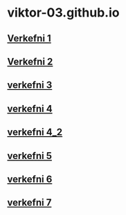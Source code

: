# viktor-03.github.io
## [Verkefni 1](http://viktor-03.github.io/verkefni1vef/verkefni1.html)
## [Verkefni 2](http://viktor-03.github.io/verkefni2vef/verkefni2vef.html)
## [verkefni 3](http://viktor-03.github.io/verkefni3/verkefni3.html)
## [verkefni 4](http://viktor-03.github.io/verkefni4vef/verkefni4vef.html)
## [verkefni 4_2](https://viktor-03.github.io/verkefni4vef/verkefni4_2.html)
## [verkefni 5](https://viktor-03.github.io/verkefni5vef/verkefni5_2vef.html)
## [verkefni 6](https://viktor-03.github.io/verkefni6vef/verkefni6_2vef.html)
## [verkefni 7](https://viktor-03.github.io/verkefni7vef/verkefniLOKvef.html)
